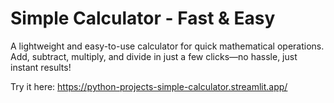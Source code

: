 # Simple Calculator - Fast & Easy 

A lightweight and easy-to-use calculator for quick mathematical operations. Add, subtract, multiply, and divide in just a few clicks—no hassle, just instant results!

Try it here:  https://python-projects-simple-calculator.streamlit.app/